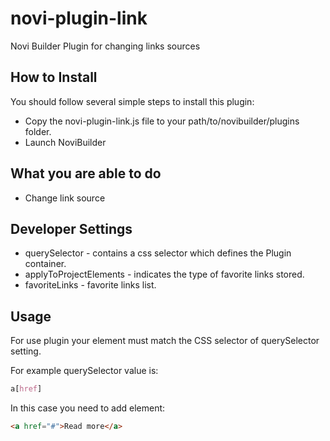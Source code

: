 # novi-plugin-link
Novi Builder Plugin for changing links sources

## How to Install
You should follow several simple steps to install this plugin:
* Copy the novi-plugin-link.js file to your path/to/novibuilder/plugins folder.
* Launch NoviBuilder

## What you are able to do
* Change link source

## Developer Settings
* querySelector - contains a css selector which defines the Plugin container.
* applyToProjectElements - indicates the type of favorite links stored.
* favoriteLinks - favorite links list.

## Usage
For use plugin your element must match the CSS selector of querySelector setting.

For example querySelector value is:
```css
a[href]
```
In this case you need to add element:
```html
<a href="#">Read more</a>
```